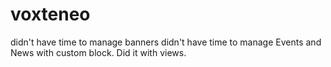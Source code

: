 # voxteneo
didn't have time to manage banners
didn't have time to manage Events and News with custom block. Did it with views.
